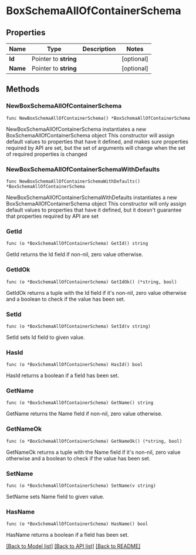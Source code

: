 # BoxSchemaAllOfContainerSchema

## Properties

Name | Type | Description | Notes
------------ | ------------- | ------------- | -------------
**Id** | Pointer to **string** |  | [optional] 
**Name** | Pointer to **string** |  | [optional] 

## Methods

### NewBoxSchemaAllOfContainerSchema

`func NewBoxSchemaAllOfContainerSchema() *BoxSchemaAllOfContainerSchema`

NewBoxSchemaAllOfContainerSchema instantiates a new BoxSchemaAllOfContainerSchema object
This constructor will assign default values to properties that have it defined,
and makes sure properties required by API are set, but the set of arguments
will change when the set of required properties is changed

### NewBoxSchemaAllOfContainerSchemaWithDefaults

`func NewBoxSchemaAllOfContainerSchemaWithDefaults() *BoxSchemaAllOfContainerSchema`

NewBoxSchemaAllOfContainerSchemaWithDefaults instantiates a new BoxSchemaAllOfContainerSchema object
This constructor will only assign default values to properties that have it defined,
but it doesn't guarantee that properties required by API are set

### GetId

`func (o *BoxSchemaAllOfContainerSchema) GetId() string`

GetId returns the Id field if non-nil, zero value otherwise.

### GetIdOk

`func (o *BoxSchemaAllOfContainerSchema) GetIdOk() (*string, bool)`

GetIdOk returns a tuple with the Id field if it's non-nil, zero value otherwise
and a boolean to check if the value has been set.

### SetId

`func (o *BoxSchemaAllOfContainerSchema) SetId(v string)`

SetId sets Id field to given value.

### HasId

`func (o *BoxSchemaAllOfContainerSchema) HasId() bool`

HasId returns a boolean if a field has been set.

### GetName

`func (o *BoxSchemaAllOfContainerSchema) GetName() string`

GetName returns the Name field if non-nil, zero value otherwise.

### GetNameOk

`func (o *BoxSchemaAllOfContainerSchema) GetNameOk() (*string, bool)`

GetNameOk returns a tuple with the Name field if it's non-nil, zero value otherwise
and a boolean to check if the value has been set.

### SetName

`func (o *BoxSchemaAllOfContainerSchema) SetName(v string)`

SetName sets Name field to given value.

### HasName

`func (o *BoxSchemaAllOfContainerSchema) HasName() bool`

HasName returns a boolean if a field has been set.


[[Back to Model list]](../README.md#documentation-for-models) [[Back to API list]](../README.md#documentation-for-api-endpoints) [[Back to README]](../README.md)


